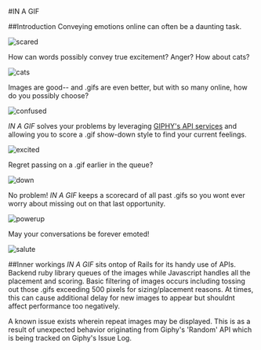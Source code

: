 #IN A GIF

##Introduction
Conveying emotions online can often be a daunting task. 

![scared](http://s3.amazonaws.com/giphygifs/media/DHujNQWc9XjRC/giphy.gif)

How can words possibly convey true excitement? Anger? How about cats? 

![cats](http://s3.amazonaws.com/giphygifs/media/UuIom9saJP5eg/giphy.gif)


Images are good-- and .gifs are even better, but with so many online, how do you possibly choose? 

![confused](http://s3.amazonaws.com/giphygifs/media/v0eHX3n28wvoQ/giphy.gif)

*IN A GIF* solves your problems by leveraging [GIPHY's API services](https://github.com/giphy/GiphyAPI) and allowing you to score a .gif show-down style to find your current feelings. 

![excited](http://s3.amazonaws.com/giphygifs/media/G3jZwNpYd7wnm/giphy.gif)

Regret passing on a .gif earlier in the queue? 

![down](http://s3.amazonaws.com/giphygifs/media/rfAc51qRkoAHC/giphy.gif)

No problem! *IN A GIF* keeps a scorecard of all past .gifs so you wont ever worry about missing out on that last opportunity. 

![powerup](http://media.giphy.com/media/WnZT6RnEwbKP6/giphy.gif)

May your conversations be forever emoted! 

![salute](http://s3.amazonaws.com/giphygifs/media/SS7BbrR0YJ3R6/giphy.gif)

##Inner workings
*IN A GIF* sits ontop of Rails for its handy use of APIs. Backend ruby library queues of the images while Javascript handles all the placement and scoring. Basic filtering of images occurs including tossing out those .gifs exceeding 500 pixels for sizing/placement reasons. At times, this can cause additional delay for new images to appear but shouldnt affect performance too negatively.

 A known issue exists wherein repeat images may be displayed. This is as a result of unexpected behavior originating from Giphy's 'Random' API which is being tracked on Giphy's Issue Log. 
